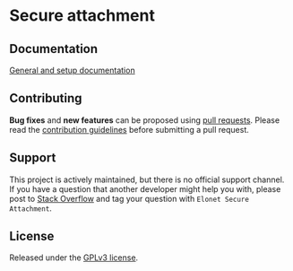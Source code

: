 <h1>Secure attachment</h1>

<h2>Documentation</h2>
<a href="https://elonet.fr/tech/doku.php/open-source_solutions/secure_attachments" target="_blank">General and setup documentation</a>

<h2>Contributing</h2>
<p><strong>Bug fixes</strong> and <strong>new features</strong> can be proposed using <a href="https://github.com/Elonet/Secure-Attachment/pulls" target="_blank">pull requests</a>.
   Please read the <a href="https://github.com/Elonet/Secure-Attachment/blob/master/CONTRIBUTING.md" target="_blank">contribution guidelines</a> before submitting a pull request.
</p>
<h2>Support</h2>
<p>This project is actively maintained, but there is no official support channel.<br>
   If you have a question that another developer might help you with, please post to <a href="http://stackoverflow.com/questions/tagged/Elonet+Secure+Attachment" target="_blank">Stack Overflow</a> and tag your question with <code>Elonet Secure Attachment</code>.
</p>
<h2>License</h2>
<p>Released under the <a href="http://www.gnu.org/licenses/gpl-3.0.en.html" target="_blank">GPLv3 license</a>.</p>
